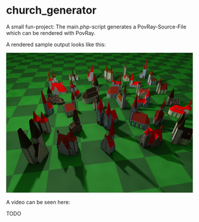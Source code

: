 # church_generator

A small fun-project: The main.php-script generates a PovRay-Source-File which can be rendered with PovRay.

A rendered sample output looks like this:

![demoPic](demo_output.png)

A video can be seen here:

TODO
